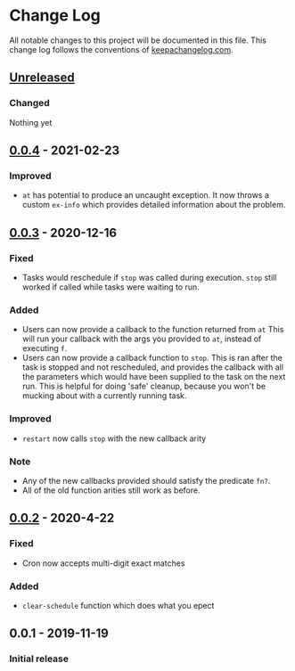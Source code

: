 # Change Log
All notable changes to this project will be documented in this file. This change log follows the conventions of [keepachangelog.com](http://keepachangelog.com/).

## [Unreleased]
### Changed
Nothing yet


## [0.0.4] - 2021-02-23
### Improved
- `at` has potential to produce an uncaught exception. 
   It now throws a custom `ex-info` which provides detailed information about the problem.

## [0.0.3] - 2020-12-16
### Fixed
- Tasks would reschedule if `stop` was called during execution.
  `stop` still worked if called while tasks were waiting to run.

### Added
- Users can now provide a callback to the function returned from `at`
  This will run your callback with the args you provided to `at`, instead of executing `f`.
- Users can now provide a callback function to `stop`.
  This is ran after the task is stopped and not rescheduled, and provides the callback
  with all the parameters which would have been supplied to the task on the next
  run.  This is helpful for doing 'safe' cleanup, because you won't be mucking
  about with a currently running task.

### Improved
- `restart` now calls `stop` with the new callback arity

### Note
- Any of the new callbacks provided should satisfy the predicate `fn?`.
- All of the old function arities still work as before.


## [0.0.2] - 2020-4-22
### Fixed
- Cron now accepts multi-digit exact matches

### Added
- `clear-schedule` function which does what you epect


## 0.0.1 - 2019-11-19
### Initial release

[Unreleased]: https://github.com/crinklywrappr/gooff/compare/v0.0.4...HEAD
[0.0.4]: https://github.com/crinklywrappr/gooff/compare/v0.0.3...v0.0.4
[0.0.3]: https://github.com/crinklywrappr/gooff/compare/v0.0.2...v0.0.3
[0.0.2]: https://github.com/crinklywrappr/gooff/compare/v0.0.1...v0.0.2
